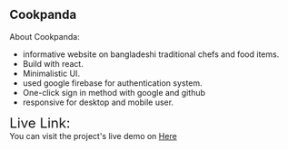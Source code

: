 <h2>Cookpanda</h2>

<p>About Cookpanda:</p>
<ul>
    <li>informative website on bangladeshi traditional chefs and food items.</li>
    <li>Build with react.</li>
    <li>Minimalistic UI.</li>
    <li>used google firebase for authentication system.</li>
    <li>One-click sign in method with google and github</li>
    <li>responsive for desktop and mobile user.</li>
</ul>


<span style="font-size: 24px;">Live Link:</span><br/> 
    You can visit the project's  live demo on <a href="https://cookpanda-ac87b.web.app/">Here</a>